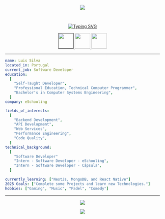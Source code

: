 <p align="center">
  <img src="https://capsule-render.vercel.app/api?type=waving&color=gradient&text=Hello!&height=100&section=header"/>
</p>

<br>

<p align="center">
<a href="https://git.io/typing-svg"><img src="https://readme-typing-svg.herokuapp.com?font=Fira+Code&size=25&duration=6000&pause=1000&color=FFFFFF&center=true&repeat=false&width=600&height=100&lines=Let's+Connect+and+have+a+Chat!" alt="Typing SVG" /></a>
</p>

<p align="center">
<a href="">
  <img height="50" src="https://user-images.githubusercontent.com/46517096/166972883-f5f1d88c-0246-4374-88ac-ded0f2cf0699.png"/>
</a>
<a href="http://www.linkedin.com/in/luís-silva-dev">
  <img height="50" src="https://user-images.githubusercontent.com/46517096/166973395-19676cd8-f8ec-4abf-83ff-da8243505b82.png"/>
</a>
<a href="https://www.instagram.com/_legion75_/">
  <img height="50" src="https://user-images.githubusercontent.com/46517096/166974368-9798f39f-1f46-499c-b14e-81f0a3f83a06.png"/>
</a>
</p>

---

```yaml
name: Luis Silva
located_in: Portugal
current_job: Software Developer
education:
  [
    "Self-Taught Developer",
    "Professional Education, Technical Computer Programmer",
    "Bachelor's in Computer Systems Engineering",
  ]
company: eSchooling

fields_of_interests:
  [
    "Backend Development",
    "API Development",
    "Web Services",
    "Performance Engineering",
    "Code Quality",
  ]
technical_background:
  [
    "Software Developer"
    "Intern - Software Developer - eSchooling",
    "Intern - Software Developer - Cápsula",
  ]
  
currently_learning: ["NestJs, MongoDB, and React Native"]
2025 Goals: ["Complete some Projects and learn new Technologies."]
hobbies: ["Gaming", "Music", "Padel", "Comedy"]
```
  
---

<p align="center">
  <a href="https://skillicons.dev">
    <img src="https://skillicons.dev/icons?i=azure,cs,dotnet,express,git,jenkins,jquery,mongodb,nestjs,nodejs,postgres,postman,py,ts&theme=dark&perline=14" />
  </a>
</p>

<p align="center">
  <img src="https://capsule-render.vercel.app/api?type=waving&color=gradient&height=100&section=footer"/>
</p>
